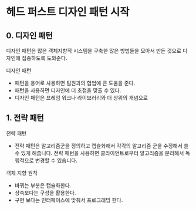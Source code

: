 # 헤드 퍼스트 디자인 패턴 시작

## 0. 디자인 패턴
디자인 패턴은 많은 객체지향적 시스템을 구축한 많은 방법들을 모아서 만든 것으로 디자인에 집중하도록 도와준다.

디자인 패턴
- 패턴을 용어로 사용하면 팀원과의 협업에 큰 도움을 준다.
- 패턴을 사용하면 디자인에 더 초점을 맞출 수 있다.
- 디자인 패턴은 프레임 워크나 라이브러리와 더 상위의 개념으로


## 1. 전략 패턴




전략 패턴
- 전략 패턴은 알고리즘군을 정의하고 캡슐화해서 각각의 알고리즘 군을 수정해서 쓸 수 있게 해줍니다. 전략 패턴을 사용하면 클라이언트로부터 알고리즘을 분리해서 독립적으로 변경할 수 있습니다.

객체 지향 원칙
- 바뀌는 부분은 캡슐화한다.
- 상속보다는 구성을 활용한다.
- 구현 보다는 인터페이스에 맞춰서 프로그래밍 한다.

